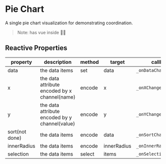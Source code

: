 # Pie Chart

A single pie chart visualization for demonstrating coordination.

>Note: has vue inside 🤦‍♀

## Reactive Properties

| property      | description                                   | method    | target    | callback              | internal listener             |
| ---------     | --------------------------------------        | ----------|-----------|-------------------    |---------------------------    |
|data           |the data items                                 |set        |data       |`_onDataChange`        |`this.vm.$on('data',...)`      |
|x              |the data attribute encoded by x channel(name)  |encode     |x          |`_onXChange`           |-                              |
|y              |the data attribute encoded by y channel(value) |encode     |y          |`_onYChange`           |-                              |
|sort(not done) |the data items                                 |encode     |data       |`_onSortChange`        |-                              |
|innerRadius    |the data items                                 |encode     |innerRadius|`_onInnerRadiusChange` |-                              |
|selection      |the data items                                 |select     |items      |`_onSelectionChange`   |`this.vm.$on('selection',...)` |